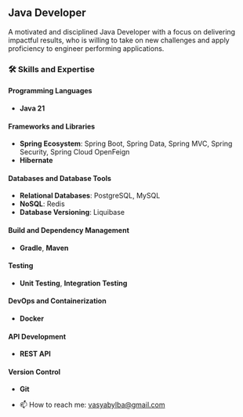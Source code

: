 ## Java Developer
A motivated and disciplined Java Developer with a focus on delivering impactful results, who is willing to take on new challenges and apply proficiency to engineer performing applications.

### 🛠 **Skills and Expertise**

#### **Programming Languages**  
- **Java 21**

#### **Frameworks and Libraries**  
- **Spring Ecosystem**: Spring Boot, Spring Data, Spring MVC, Spring Security, Spring Cloud OpenFeign  
- **Hibernate**

#### **Databases and Database Tools**  
- **Relational Databases**: PostgreSQL, MySQL  
- **NoSQL**: Redis  
- **Database Versioning**: Liquibase  

#### **Build and Dependency Management**  
- **Gradle**, **Maven**

#### **Testing**  
- **Unit Testing**, **Integration Testing**

#### **DevOps and Containerization**  
- **Docker**

#### **API Development**  
- **REST API**

#### **Version Control**  
- **Git**

- 📫 How to reach me: vasyabylba@gmail.com


<!--
**Vasyabylba/vasyabylba** is a ✨ _special_ ✨ repository because its `README.md` (this file) appears on your GitHub profile.

Here are some ideas to get you started:

- 🔭 I’m currently working on ...
- 🌱 I’m currently learning ...
- 👯 I’m looking to collaborate on ...
- 🤔 I’m looking for help with ...
- 💬 Ask me about ...
- 📫 How to reach me: ...
- 😄 Pronouns: ...
- ⚡ Fun fact: ...
-->
